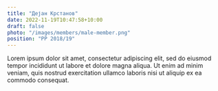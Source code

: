 ```yaml
---
title: "Дејан Крстанов"
date: 2022-11-19T10:47:58+10:00
draft: false
photo: "/images/members/male-member.png"
position: "PP 2018/19"
---
```


Lorem ipsum dolor sit amet, consectetur adipiscing elit, sed do eiusmod tempor incididunt ut labore et dolore magna aliqua. Ut enim ad minim veniam, quis nostrud exercitation ullamco laboris nisi ut aliquip ex ea commodo consequat.